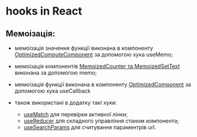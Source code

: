 # hooks in React

## Мемоізація:

- мемоізація значення функції виконана в компоненту [OptimizedComputeComponent]([https://github.com/vitejs](https://github.com/SunnyTany/lesson50-hw48-react-hooks/blob/main/src/components/use-useMemo/OptimizedComponent/index.tsx)) за допомогою хука useMemo;
- мемоізація компонентів [MemoizedCounter та MemoizedSetText](https://github.com/SunnyTany/lesson50-hw48-react-hooks/blob/main/src/components/use-memo/index.tsx) виконана за допомогою memo;
- мемоізація функції виконана в компоненту [OptimizedComponent]([https://github.com/](https://github.com/SunnyTany/lesson50-hw48-react-hooks/blob/main/src/components/use-useCallback/OptimizedComponent/index.tsx)) за допомогою хука useCallback

- також використані в додатку такі хуки:
  - [useMatch](https://github.com/SunnyTany/lesson50-hw48-react-hooks/blob/main/src/components/use-useMatch/Navigation/index.tsx) для перевірки активної лінки;
  - [useReducer](https://github.com/SunnyTany/lesson50-hw48-react-hooks/blob/main/src/components/use-useReducer/Counter/index.tsx) для складного управління станом компонента;
  - [useSearchParams](https://github.com/SunnyTany/lesson50-hw48-react-hooks/blob/main/src/components/use-useSearchParams/SearchParamsComponent/index.tsx) для считування параментрів url.
